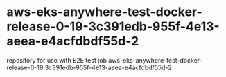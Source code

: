# aws-eks-anywhere-test-docker-release-0-19-3c391edb-955f-4e13-aeea-e4acfdbdf55d-2
repository for use with E2E test job aws-eks-anywhere-test-docker-release-0-19:3c391edb-955f-4e13-aeea-e4acfdbdf55d-2
